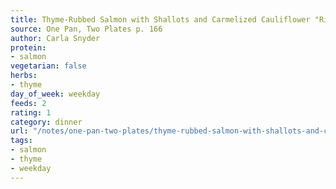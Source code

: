 ```yaml
---
title: Thyme-Rubbed Salmon with Shallots and Carmelized Cauliflower "Risotto"
source: One Pan, Two Plates p. 166
author: Carla Snyder
protein:
- salmon
vegetarian: false
herbs:
- thyme
day_of_week: weekday
feeds: 2
rating: 1
category: dinner
url: "/notes/one-pan-two-plates/thyme-rubbed-salmon-with-shallots-and-carmelized-cauliflower-risotto.html"
tags:
- salmon
- thyme
- weekday
---
```



